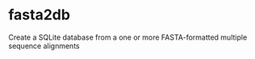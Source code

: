 # fasta2db
Create a SQLite database from a one or more FASTA-formatted multiple sequence alignments
